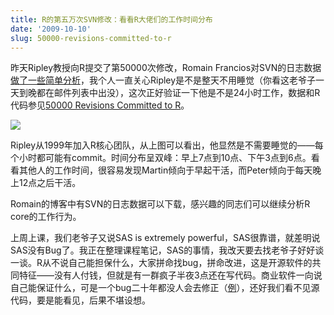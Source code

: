 ```yaml
---
title: R的第五万次SVN修改：看看R大佬们的工作时间分布
date: '2009-10-10'
slug: 50000-revisions-committed-to-r
---
```


昨天Ripley教授向R提交了第50000次修改，Romain Francios对SVN的日志数据[做了一些简单分析](http://romainfrancois.blog.free.fr/index.php?post/2009/10/09/celebrating-R-commit-50000)，我个人一直关心Ripley是不是整天不用睡觉（你看这老爷子一天到晚都在邮件列表中出没），这次正好验证一下他是不是24小时工作，数据和R代码参见[50000 Revisions Committed to R](/en/2009/10/50000-revisions-committed-to-r/)。

![](https://db.yihui.name/imgur/1kSb7.png)

Ripley从1999年加入R核心团队，从上图可以看出，他显然是不需要睡觉的——每个小时都可能有commit。时间分布呈双峰：早上7点到10点、下午3点到6点。看看其他人的工作时间，很容易发现Martin倾向于早起干活，而Peter倾向于每天晚上12点之后干活。

Romain的博客中有SVN的日志数据可以下载，感兴趣的同志们可以继续分析R core的工作行为。

上周上课，我们老爷子又说SAS is extremely powerful，SAS很靠谱，就差明说SAS没有Bug了。我正在整理课程笔记，SAS的事情，我改天要去找老爷子好好谈一谈。R从不说自己能担保什么，大家拼命找bug，拼命改进，这是开源软件的共同特征——没有人付钱，但就是有一群疯子半夜3点还在写代码。商业软件一向说自己能保证什么，可是一个bug二十年都没人会去修正（[例](https://www.stat.math.ethz.ch/pipermail/r-help/2009-June/202220.html)），还好我们看不见源代码，要是能看见，后果不堪设想。
